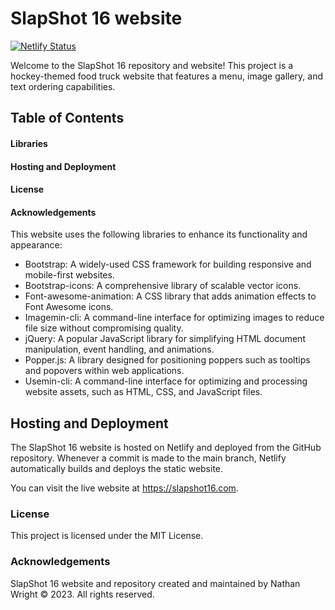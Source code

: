 # SlapShot 16 website

[![Netlify Status](https://api.netlify.com/api/v1/badges/7f03eacd-fb93-471e-bf8f-3ec248b7f76a/deploy-status)](https://app.netlify.com/sites/spectacular-crumble-4cf46f/deploys)

Welcome to the SlapShot 16 repository and website! This project is a hockey-themed food truck website that features a menu, image gallery, and text ordering capabilities.

## Table of Contents

#### Libraries
#### Hosting and Deployment
#### License
#### Acknowledgements

This website uses the following libraries to enhance its functionality and appearance:

- Bootstrap: A widely-used CSS framework for building responsive and mobile-first websites.
- Bootstrap-icons: A comprehensive library of scalable vector icons.
- Font-awesome-animation: A CSS library that adds animation effects to Font Awesome icons.
- Imagemin-cli: A command-line interface for optimizing images to reduce file size without compromising quality.
- jQuery: A popular JavaScript library for simplifying HTML document manipulation, event handling, and animations.
- Popper.js: A library designed for positioning poppers such as tooltips and popovers within web applications.
- Usemin-cli: A command-line interface for optimizing and processing website assets, such as HTML, CSS, and JavaScript files.

## Hosting and Deployment

The SlapShot 16 website is hosted on Netlify and deployed from the GitHub repository. Whenever a commit is made to the main branch, Netlify automatically builds and deploys the static website.

You can visit the live website at https://slapshot16.com.

### License

This project is licensed under the MIT License.

### Acknowledgements

SlapShot 16 website and repository created and maintained by Nathan Wright © 2023. All rights reserved.

